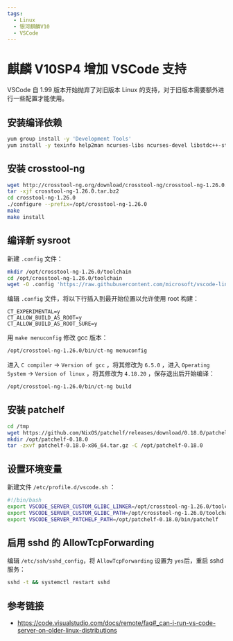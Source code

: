 ```yaml
---
tags:
  - Linux
  - 银河麒麟V10
  - VSCode
---
```


# 麒麟 V10SP4 增加 VSCode 支持

VSCode 自 1.99 版本开始抛弃了对旧版本 Linux 的支持，对于旧版本需要额外进行一些配置才能使用。

## 安装编译依赖

```bash
yum group install -y 'Development Tools'
yum install -y texinfo help2man ncurses-libs ncurses-devel libstdc++-static
```

## 安装 crosstool-ng

```bash
wget http://crosstool-ng.org/download/crosstool-ng/crosstool-ng-1.26.0.tar.bz2
tar -xjf crosstool-ng-1.26.0.tar.bz2
cd crosstool-ng-1.26.0
./configure --prefix=/opt/crosstool-ng-1.26.0
make
make install
```

## 编译新 sysroot

新建 `.config` 文件：

```bash
mkdir /opt/crosstool-ng-1.26.0/toolchain
cd /opt/crosstool-ng-1.26.0/toolchain
wget -O .config 'https://raw.githubusercontent.com/microsoft/vscode-linux-build-agent/refs/heads/main/x86_64-gcc-8.5.0-glibc-2.28.config'
```

编辑 `.config` 文件，将以下行插入到最开始位置以允许使用 root 构建：

```config
CT_EXPERIMENTAL=y
CT_ALLOW_BUILD_AS_ROOT=y
CT_ALLOW_BUILD_AS_ROOT_SURE=y
```

用 `make menuconfig` 修改 gcc 版本：

```bash
/opt/crosstool-ng-1.26.0/bin/ct-ng menuconfig
```

进入 `C compiler` -> `Version of gcc` ，将其修改为 `6.5.0` ，进入 `Operating System` -> `Version of linux` ，将其修改为 `4.18.20` ，保存退出后开始编译：

```bash
/opt/crosstool-ng-1.26.0/bin/ct-ng build
```

## 安装 patchelf

```bash
cd /tmp
wget https://github.com/NixOS/patchelf/releases/download/0.18.0/patchelf-0.18.0-x86_64.tar.gz
mkdir /opt/patchelf-0.18.0
tar -zxvf patchelf-0.18.0-x86_64.tar.gz -C /opt/patchelf-0.18.0
```

## 设置环境变量

新建文件 `/etc/profile.d/vscode.sh` ：

```bash
#!/bin/bash
export VSCODE_SERVER_CUSTOM_GLIBC_LINKER=/opt/crosstool-ng-1.26.0/toolchain/x86_64-linux-gnu/x86_64-linux-gnu/sysroot/lib/ld-2.28.so
export VSCODE_SERVER_CUSTOM_GLIBC_PATH=/opt/crosstool-ng-1.26.0/toolchain/x86_64-linux-gnu/x86_64-linux-gnu/sysroot/lib64
export VSCODE_SERVER_PATCHELF_PATH=/opt/patchelf-0.18.0/bin/patchelf
```

## 启用 sshd 的 AllowTcpForwarding

编辑 `/etc/ssh/sshd_config`，将 `AllowTcpForwarding` 设置为 `yes`后，重启 sshd 服务：

```bash
sshd -t && systemctl restart sshd
```

## 参考链接

- <https://code.visualstudio.com/docs/remote/faq#_can-i-run-vs-code-server-on-older-linux-distributions>
